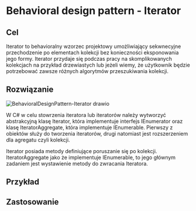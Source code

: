 <h1>Behavioral design pattern - Iterator</h1>
<h2>Cel</h2>
Iterator to behavioralny wzorzec projektowy umożliwiający sekwnecyjne przechodzenie po elementach kolekcji bez konieczności eksponowania jego formy.
Iterator przydaje się podczas pracy na skomplikowanych kolekcjach na przykład drzewiastych lub jeżeli wiemy, że użytkownik będzie potrzebować zawsze różnych algorytmów przeszukiwania kolekcji.

<h2>Rozwiązanie</h2>

![BehavioralDesignPattern-Iterator drawio](https://user-images.githubusercontent.com/17592328/213869757-dc7e7cd4-7887-455f-8a15-eaeb6408b5a0.svg)


W C# w celu stowrzenia iteratora lub iteratorów należy wytworzyć abstrakcyjną klasę Iterator, która implementuje interfejs IEnumerator oraz klasę IteratorAggregate, która implementuje IEnumerable.
Pierwszy z obiektów służy do tworzenia iteratorów, drugi natomiast jest rozszerzeniem dla agregatu czyli kolekcji.

Iterator posiada metody definiujące poruszanie się po kolekcji. IteratorAggregate jako że implementuje IEnumerable, to jego głównym zadaniem jest wystawienie metody do zwracania Iteratora.

<h2>Przykład</h2>

<h2>Zastosowanie</h2>
